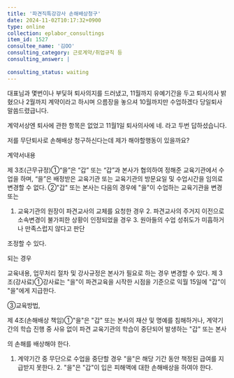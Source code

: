```yaml
---
title: '파견직특강강사 손해배상청구'
date: 2024-11-02T10:17:32+0900
type: online
collection: eplabor_consultings
item_id: 1527
consultee_name: '김OO'
consulting_category: 근로계약/취업규칙 등
consulting_answer: |
    
consulting_status: waiting
---
```


대표님과 몇번이나 부딪혀 
퇴사의지를 드러냈고,
11월까지 유예기간을 두고 퇴사의사 밝혔으나 
2월까지 계약이라고 하시며 으름장을 놓으셔 10월까지만 수업하겠다 당일퇴사 말씀드렸급니다.

계약서상엔 퇴사에 관한 항목은 없었고
11월1일 퇴사의사에 네. 라고 두번 답하셨습니다.

저를 무단퇴사로 손해배상 청구하신다는데 제가 해야할행동이 있을까요?

계약서내용

제 3조(근무규정)①“을”은 “갑” 또는 “갑”과 본사가 협의하여 정해준 교육기관에서 수업을 하며, “을”은 배정받은 교육기관 또는 교육기관의 방문요일 및 수업시간을 임의로 변경할 수 없다. ②&quot;갑&quot; 또는 본사는 다음의 경우에 &quot;을&quot;이 수업하는 교육기관을 변경 또는

1. 교육기관의 원장이 파견교사의 교체를 요청한 경우 2. 파견교사의 주거지 이전으로 소속변경이 불가피한 상황이 인정되었을 경우 3. 원아들의 수업 성취도가 미흡하거나 만족스럽지 않다고 판단

조정할 수 있다.

되는 경우

교육내용, 업무처리 절차 및 강사규정은 본사가 필요로 하는 경우 변경할 수 있다. 제 3조(강사료)①강사료는 &quot;을&quot;이 파견교육을 시작한 시점을 기준으로 익월 15일에 &quot;갑&quot;이 &quot;을&quot;에게 지급한다.

③교육방법,

제 4조(손해배상 책임)①&quot;을&quot;은 &quot;갑&quot; 또는 본사의 재산 및 명예를 침해하거나, 계약기간의 학습 진행 중 사유 없이 파견 교육기관의 학습이 중단되어 발생하는 &quot;갑&quot; 또는 본사

의 손해를 배상해야 한다.

1. 계약기간 중 무단으로 수업을 중단할 경우 &quot;을&quot;은 해당 기간 동안 책정된 급여를 지급받지 못한다. 2. &quot;을&quot;은 &quot;갑&quot;이 입은 피해액에 대한 손해배상을 하여야 한다.

